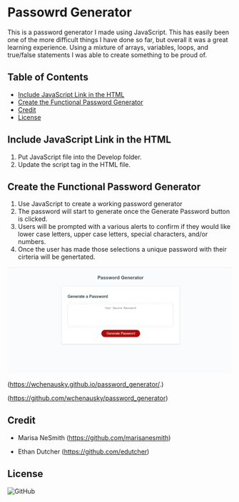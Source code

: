 # Passowrd Generator

This is a password generator I made using JavaScript. This has easily been one of the more difficult things I have done so far, but overall it was a great learning experience. Using a mixture of arrays, variables, loops, and true/false statements I was able to create something to be proud of. 

## Table of Contents
* [Include JavaScript Link in the HTML](Include-JavaScript-Link-in-the-HTML)
* [Create the Functional Password Generator](Create-the-Functional-Password-Generator)
* [Credit](Credit)
* [License](License)

## Include JavaScript Link in the HTML

1. Put JavaScript file into the Develop folder.
2. Update the script tag in the HTML file.

## Create the Functional Password Generator

1. Use JavaScript to create a working password generator
2. The password will start to generate once the Generate Password button is clicked.
3. Users will be prompted with a various alerts to confirm if they would like lower case letters, upper case letters, special characters, and/or numbers.
4. Once the user has made those selections a unique password with their cirteria will be genertated.  

![Password Generator](Develop/images/password-generator.png)

(https://wchenausky.github.io/password_generator/.)  

(https://github.com/wchenausky/password_generator)


## Credit

* Marisa NeSmith 
(https://github.com/marisanesmith)

* Ethan Dutcher
(https://github.com/edutcher)

## License

![GitHub](https://img.shields.io/github/license/wchenausky/password_generator)


